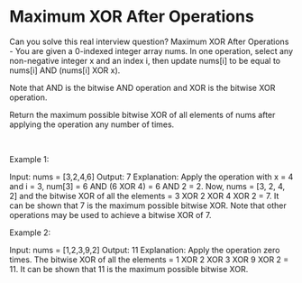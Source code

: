 # Maximum XOR After Operations 

Can you solve this real interview question? Maximum XOR After Operations  - You are given a 0-indexed integer array nums. In one operation, select any non-negative integer x and an index i, then update nums[i] to be equal to nums[i] AND (nums[i] XOR x).

Note that AND is the bitwise AND operation and XOR is the bitwise XOR operation.

Return the maximum possible bitwise XOR of all elements of nums after applying the operation any number of times.

 

Example 1:


Input: nums = [3,2,4,6]
Output: 7
Explanation: Apply the operation with x = 4 and i = 3, num[3] = 6 AND (6 XOR 4) = 6 AND 2 = 2.
Now, nums = [3, 2, 4, 2] and the bitwise XOR of all the elements = 3 XOR 2 XOR 4 XOR 2 = 7.
It can be shown that 7 is the maximum possible bitwise XOR.
Note that other operations may be used to achieve a bitwise XOR of 7.

Example 2:


Input: nums = [1,2,3,9,2]
Output: 11
Explanation: Apply the operation zero times.
The bitwise XOR of all the elements = 1 XOR 2 XOR 3 XOR 9 XOR 2 = 11.
It can be shown that 11 is the maximum possible bitwise XOR.